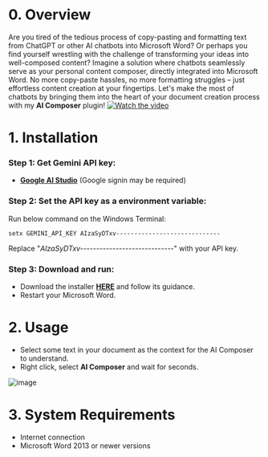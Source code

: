 # 0. Overview
Are you tired of the tedious process of copy-pasting and formatting text from ChatGPT or other AI chatbots into Microsoft Word? Or perhaps you find yourself wrestling with the challenge of transforming your ideas into well-composed content?
Imagine a solution where chatbots seamlessly serve as your personal content composer, directly integrated into Microsoft Word. No more copy-paste hassles, no more formatting struggles – just effortless content creation at your fingertips. Let's make the most of chatbots by bringing them into the heart of your document creation process with my **AI Composer** plugin!
[![Watch the video](https://img.youtube.com/vi/aIx7fgM77Hw/maxresdefault.jpg)](https://youtu.be/aIx7fgM77Hw)
# 1. Installation

### Step 1: Get Gemini API key:
- [**Google AI Studio**](https://aistudio.google.com/app/apikey) (Google signin may be required)
### Step 2: Set the API key as a environment variable:
Run below command on the Windows Terminal:
```console
setx GEMINI_API_KEY AIzaSyDTxv-----------------------------
```
Replace "*AIzaSyDTxv-----------------------------*" with your API key.

### Step 3: Download and run:
- Download the installer [**HERE**](https://github.com/phanxuanquang/AI-Composer/releases/download/1.0.0/AI.Composer.vsto) and follow its guidance.
- Restart your Microsoft Word.

# 2. Usage
- Select some text in your document as the context for the AI Composer to understand.
- Right click, select **AI Composer** and wait for seconds.

![image](https://i.imgur.com/rQX0MAq.png)

# 3. System Requirements
- Internet connection
- Microsoft Word 2013 or newer versions

